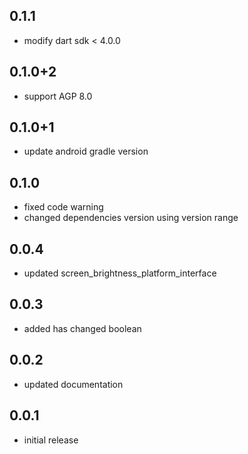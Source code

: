 ## 0.1.1

* modify dart sdk < 4.0.0  

## 0.1.0+2

* support AGP 8.0

## 0.1.0+1

* update android gradle version

## 0.1.0

* fixed code warning
* changed dependencies version using version range

## 0.0.4

* updated screen_brightness_platform_interface

## 0.0.3

* added has changed boolean

## 0.0.2

* updated documentation

## 0.0.1

* initial release
